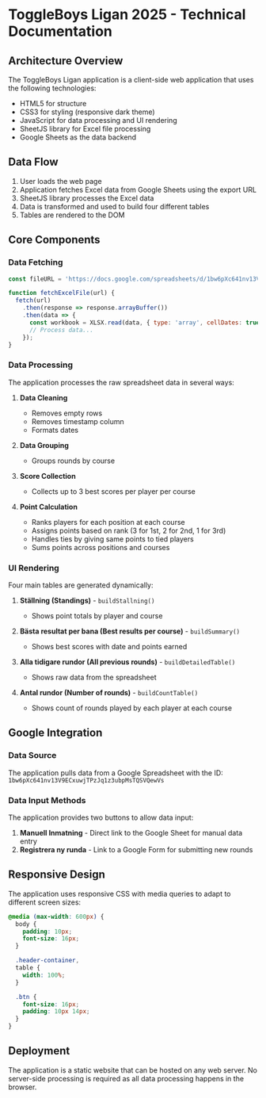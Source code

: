 # ToggleBoys Ligan 2025 - Technical Documentation

## Architecture Overview

The ToggleBoys Ligan application is a client-side web application that uses the following technologies:

- HTML5 for structure
- CSS3 for styling (responsive dark theme)
- JavaScript for data processing and UI rendering
- SheetJS library for Excel file processing
- Google Sheets as the data backend

## Data Flow

1. User loads the web page
2. Application fetches Excel data from Google Sheets using the export URL
3. SheetJS library processes the Excel data
4. Data is transformed and used to build four different tables
5. Tables are rendered to the DOM

## Core Components

### Data Fetching

```javascript
const fileURL = 'https://docs.google.com/spreadsheets/d/1bw6pXc641nv13V9ECxuwjTPzJq1z3ubpMsTQSVQewVs/export';

function fetchExcelFile(url) {
  fetch(url)
    .then(response => response.arrayBuffer())
    .then(data => {
      const workbook = XLSX.read(data, { type: 'array', cellDates: true });
      // Process data...
    });
}
```

### Data Processing

The application processes the raw spreadsheet data in several ways:

1. **Data Cleaning**
   - Removes empty rows
   - Removes timestamp column
   - Formats dates

2. **Data Grouping**
   - Groups rounds by course

3. **Score Collection**
   - Collects up to 3 best scores per player per course

4. **Point Calculation**
   - Ranks players for each position at each course
   - Assigns points based on rank (3 for 1st, 2 for 2nd, 1 for 3rd)
   - Handles ties by giving same points to tied players
   - Sums points across positions and courses

### UI Rendering

Four main tables are generated dynamically:

1. **Ställning (Standings)** - `buildStallning()`
   - Shows point totals by player and course

2. **Bästa resultat per bana (Best results per course)** - `buildSummary()`
   - Shows best scores with date and points earned

3. **Alla tidigare rundor (All previous rounds)** - `buildDetailedTable()`
   - Shows raw data from the spreadsheet

4. **Antal rundor (Number of rounds)** - `buildCountTable()`
   - Shows count of rounds played by each player at each course

## Google Integration

### Data Source

The application pulls data from a Google Spreadsheet with the ID:
`1bw6pXc641nv13V9ECxuwjTPzJq1z3ubpMsTQSVQewVs`

### Data Input Methods

The application provides two buttons to allow data input:

1. **Manuell Inmatning** - Direct link to the Google Sheet for manual data entry
2. **Registrera ny runda** - Link to a Google Form for submitting new rounds

## Responsive Design

The application uses responsive CSS with media queries to adapt to different screen sizes:

```css
@media (max-width: 600px) {
  body {
    padding: 10px;
    font-size: 16px;
  }

  .header-container,
  table {
    width: 100%;
  }

  .btn {
    font-size: 16px;
    padding: 10px 14px;
  }
}
```

## Deployment

The application is a static website that can be hosted on any web server. No server-side processing is required as all data processing happens in the browser. 